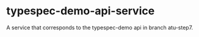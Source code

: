 # typespec-demo-api-service
A service that corresponds to the typespec-demo api in branch atu-step7.

